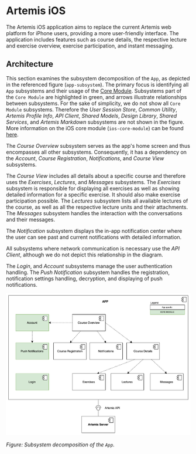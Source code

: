 # Artemis iOS

The Artemis iOS application aims to replace the current Artemis web platform for iPhone users, providing a more user-friendly interface. The application includes features such as course details, the respective lecture and exercise overview, exercise participation, and instant messaging. 

## Architecture

This section examines the subsystem decomposition of the `App`, as depicted in the referenced figure (`app-subsystem`).
The primary focus is identifying all `App` subsystems and their usage of the [Core Module](https://github.com/ls1intum/artemis-ios-core-modules/blob/main/README.md).
Subsystems part of the `Core Module` are highlighted in green, and arrows illustrate relationships between subsystems.
For the sake of simplicity, we do not show all `Core Module` subsystems.
Therefore the *User Session Store*, *Common Utility*, *Artemis Profile Info*, *API Client*, *Shared Models*, *Design Library*, *Shared Services*, and *Artemis Markdown* subsystems are not shown in the figure.
More information on the iOS core module (`ios-core-module`) can be found [here](https://github.com/ls1intum/artemis-ios-core-modules/blob/main/README.md).

The *Course Overview* subsystem serves as the app's home screen and thus encompasses all other subsystems. Consequently, it has a dependency on the *Account*, *Course Registration*, *Notifications*, and *Course View* subsystems.

The *Course View* includes all details about a specific course and therefore uses the *Exercises*, *Lectures*, and *Messages* subsystems. The *Exercises* subsystem is responsible for displaying all exercises as well as showing detailed information for a specific exercise. It should also make exercise participation possible. The *Lectures* subsystem lists all available lectures of the course, as well as all the respective lecture units and their attachments. The *Messages* subsystem handles the interaction with the conversations and their messages.

The *Notification* subsystem displays the in-app notification center where the user can see past and current notifications with detailed information.

All subsystems where network communication is necessary use the *API Client*, although we do not depict this relationship in the diagram.

The *Login*, and *Account* subsystems manage the user authentication handling. The *Push Notification* subsystem handles the registration, notification settings handling, decryption, and displaying of push notifications.

![Subsystem decomposition of the App](docu/APP-subsystem.png)

*Figure: Subsystem decomposition of the `App`.*
